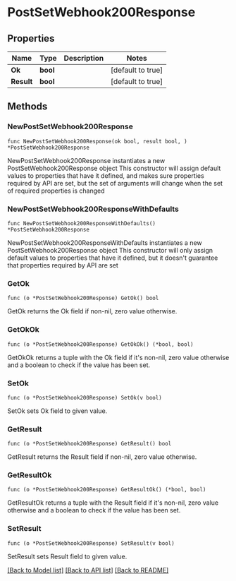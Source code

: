 # PostSetWebhook200Response

## Properties

Name | Type | Description | Notes
------------ | ------------- | ------------- | -------------
**Ok** | **bool** |  | [default to true]
**Result** | **bool** |  | [default to true]

## Methods

### NewPostSetWebhook200Response

`func NewPostSetWebhook200Response(ok bool, result bool, ) *PostSetWebhook200Response`

NewPostSetWebhook200Response instantiates a new PostSetWebhook200Response object
This constructor will assign default values to properties that have it defined,
and makes sure properties required by API are set, but the set of arguments
will change when the set of required properties is changed

### NewPostSetWebhook200ResponseWithDefaults

`func NewPostSetWebhook200ResponseWithDefaults() *PostSetWebhook200Response`

NewPostSetWebhook200ResponseWithDefaults instantiates a new PostSetWebhook200Response object
This constructor will only assign default values to properties that have it defined,
but it doesn't guarantee that properties required by API are set

### GetOk

`func (o *PostSetWebhook200Response) GetOk() bool`

GetOk returns the Ok field if non-nil, zero value otherwise.

### GetOkOk

`func (o *PostSetWebhook200Response) GetOkOk() (*bool, bool)`

GetOkOk returns a tuple with the Ok field if it's non-nil, zero value otherwise
and a boolean to check if the value has been set.

### SetOk

`func (o *PostSetWebhook200Response) SetOk(v bool)`

SetOk sets Ok field to given value.


### GetResult

`func (o *PostSetWebhook200Response) GetResult() bool`

GetResult returns the Result field if non-nil, zero value otherwise.

### GetResultOk

`func (o *PostSetWebhook200Response) GetResultOk() (*bool, bool)`

GetResultOk returns a tuple with the Result field if it's non-nil, zero value otherwise
and a boolean to check if the value has been set.

### SetResult

`func (o *PostSetWebhook200Response) SetResult(v bool)`

SetResult sets Result field to given value.



[[Back to Model list]](../README.md#documentation-for-models) [[Back to API list]](../README.md#documentation-for-api-endpoints) [[Back to README]](../README.md)


